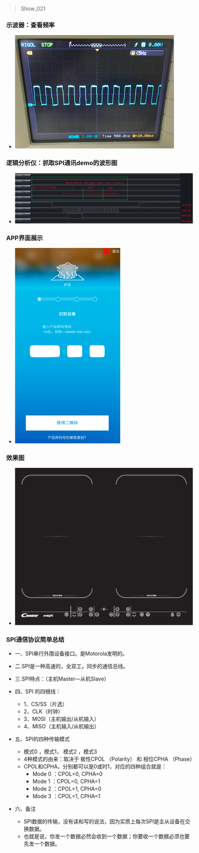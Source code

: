 > Show_021

### 示波器：查看频率

* ![1](show_021_1.png)

###  逻辑分析仪：抓取SPI通讯demo的波形图

* ![2](show_021_2.png)

### APP界面展示

* ![3](show_021_3.png)

### 效果图

* ![4](show_021_4.png)


### SPI通信协议简单总结

* 一、SPI串行外围设备接口。是Motorola发明的。

* 二.SPI是一种高速的，全双工，同步的通信总线。

* 三.SPI特点：（主机Master—从机Slave）

* 四、SPI 的四根线：
    - 1、CS/SS（片选）
    - 2、CLK（时钟）
    - 3、MOSI（主机输出/从机输入）
    - 4、MISO（主机输入/从机输出）

* 五、SPI的四种传输模式
    - 模式0 ，模式1， 模式2 ，模式3 
    - 4种模式的由来：取决于 极性CPOL （Polarity） 和 相位CPHA （Phase）
    - CPOL和CPHA，分别都可以是0或时1，对应的四种组合就是：
       + Mode 0 ：CPOL=0, CPHA=0
       + Mode 1 ：CPOL=0, CPHA=1
       + Mode 2 ：CPOL=1, CPHA=0
       + Mode 3 ：CPOL=1, CPHA=1

* 六、备注
    - SPI数据的传输，没有读和写的说法，因为实质上每次SPI是主从设备在交换数据。
    - 也就是说，你发一个数据必然会收到一个数据；你要收一个数据必须也要先发一个数据。

